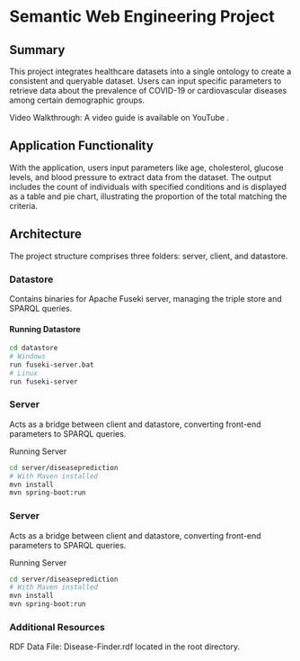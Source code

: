 # Semantic Web Engineering Project

## Summary
This project integrates healthcare datasets into a single ontology to create a consistent and queryable dataset. Users can input specific parameters to retrieve data about the prevalence of COVID-19 or cardiovascular diseases among certain demographic groups.

Video Walkthrough: A video guide is available on YouTube <youtube link>.

## Application Functionality
With the application, users input parameters like age, cholesterol, glucose levels, and blood pressure to extract data from the dataset. The output includes the count of individuals with specified conditions and is displayed as a table and pie chart, illustrating the proportion of the total matching the criteria.

## Architecture
The project structure comprises three folders: server, client, and datastore.

### Datastore
Contains binaries for Apache Fuseki server, managing the triple store and SPARQL queries.

#### Running Datastore
```bash
cd datastore
# Windows
run fuseki-server.bat
# Linux
run fuseki-server
```

### Server
Acts as a bridge between client and datastore, converting front-end parameters to SPARQL queries.

Running Server
```bash
cd server/diseaseprediction
# With Maven installed
mvn install
mvn spring-boot:run
```

### Server
Acts as a bridge between client and datastore, converting front-end parameters to SPARQL queries.

Running Server

```bash
cd server/diseaseprediction
# With Maven installed
mvn install
mvn spring-boot:run
```

### Additional Resources
RDF Data File: Disease-Finder.rdf located in the root directory.